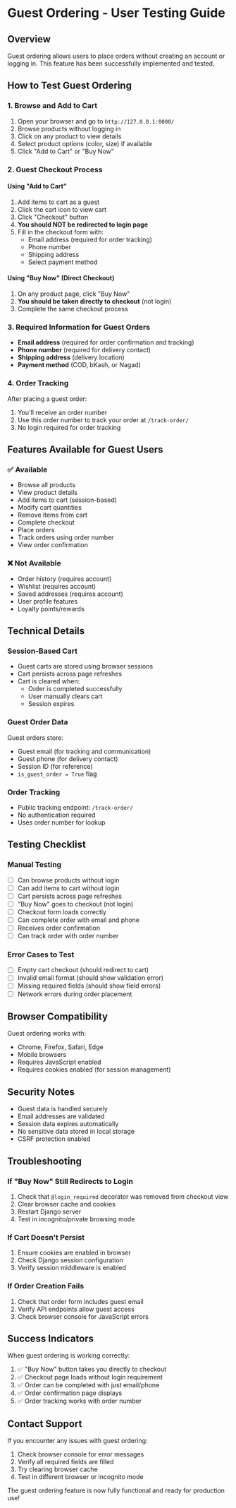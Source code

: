 # Guest Ordering - User Testing Guide

## Overview
Guest ordering allows users to place orders without creating an account or logging in. This feature has been successfully implemented and tested.

## How to Test Guest Ordering

### 1. Browse and Add to Cart
1. Open your browser and go to `http://127.0.0.1:8000/`
2. Browse products without logging in
3. Click on any product to view details
4. Select product options (color, size) if available
5. Click "Add to Cart" or "Buy Now"

### 2. Guest Checkout Process

#### Using "Add to Cart"
1. Add items to cart as a guest
2. Click the cart icon to view cart
3. Click "Checkout" button
4. **You should NOT be redirected to login page**
5. Fill in the checkout form with:
   - Email address (required for order tracking)
   - Phone number
   - Shipping address
   - Select payment method

#### Using "Buy Now" (Direct Checkout)
1. On any product page, click "Buy Now"
2. **You should be taken directly to checkout** (not login)
3. Complete the same checkout process

### 3. Required Information for Guest Orders
- **Email address** (required for order confirmation and tracking)
- **Phone number** (required for delivery contact)
- **Shipping address** (delivery location)
- **Payment method** (COD, bKash, or Nagad)

### 4. Order Tracking
After placing a guest order:
1. You'll receive an order number
2. Use this order number to track your order at `/track-order/`
3. No login required for order tracking

## Features Available for Guest Users

### ✅ Available
- Browse all products
- View product details
- Add items to cart (session-based)
- Modify cart quantities
- Remove items from cart
- Complete checkout
- Place orders
- Track orders using order number
- View order confirmation

### ❌ Not Available
- Order history (requires account)
- Wishlist (requires account)
- Saved addresses (requires account)
- User profile features
- Loyalty points/rewards

## Technical Details

### Session-Based Cart
- Guest carts are stored using browser sessions
- Cart persists across page refreshes
- Cart is cleared when:
  - Order is completed successfully
  - User manually clears cart
  - Session expires

### Guest Order Data
Guest orders store:
- Guest email (for tracking and communication)
- Guest phone (for delivery contact)
- Session ID (for reference)
- `is_guest_order = True` flag

### Order Tracking
- Public tracking endpoint: `/track-order/`
- No authentication required
- Uses order number for lookup

## Testing Checklist

### Manual Testing
- [ ] Can browse products without login
- [ ] Can add items to cart without login
- [ ] Cart persists across page refreshes
- [ ] "Buy Now" goes to checkout (not login)
- [ ] Checkout form loads correctly
- [ ] Can complete order with email and phone
- [ ] Receives order confirmation
- [ ] Can track order with order number

### Error Cases to Test
- [ ] Empty cart checkout (should redirect to cart)
- [ ] Invalid email format (should show validation error)
- [ ] Missing required fields (should show field errors)
- [ ] Network errors during order placement

## Browser Compatibility
Guest ordering works with:
- Chrome, Firefox, Safari, Edge
- Mobile browsers
- Requires JavaScript enabled
- Requires cookies enabled (for session management)

## Security Notes
- Guest data is handled securely
- Email addresses are validated
- Session data expires automatically
- No sensitive data stored in local storage
- CSRF protection enabled

## Troubleshooting

### If "Buy Now" Still Redirects to Login
1. Check that `@login_required` decorator was removed from checkout view
2. Clear browser cache and cookies
3. Restart Django server
4. Test in incognito/private browsing mode

### If Cart Doesn't Persist
1. Ensure cookies are enabled in browser
2. Check Django session configuration
3. Verify session middleware is enabled

### If Order Creation Fails
1. Check that order form includes guest email
2. Verify API endpoints allow guest access
3. Check browser console for JavaScript errors

## Success Indicators
When guest ordering is working correctly:
1. ✅ "Buy Now" button takes you directly to checkout
2. ✅ Checkout page loads without login requirement
3. ✅ Order can be completed with just email/phone
4. ✅ Order confirmation page displays
5. ✅ Order tracking works with order number

## Contact Support
If you encounter any issues with guest ordering:
1. Check browser console for error messages
2. Verify all required fields are filled
3. Try clearing browser cache
4. Test in different browser or incognito mode

The guest ordering feature is now fully functional and ready for production use!
